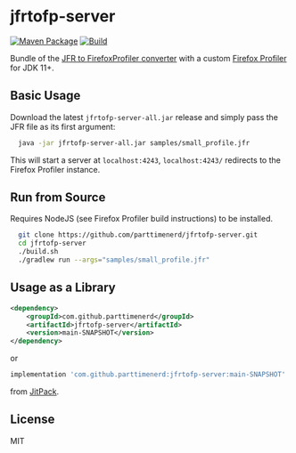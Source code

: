 # jfrtofp-server
[![Maven Package](https://jitpack.io/v/parttimenerd/jfrtofp-server.svg)](https://jitpack.io/#parttimenerd/jfrtofp-server)
[![Build](https://github.com/parttimenerd/jfrtofp-server/actions/workflows/push.yml/badge.svg)](https://github.com/parttimenerd/jfrtofp-server/actions/workflows/push.yml)

Bundle of the [JFR to FirefoxProfiler converter](https://github.com/parttimenerd/jfrtofp-server) 
with a custom [Firefox Profiler](https://profiler.firefox.com) for JDK 11+.

## Basic Usage
Download the latest `jfrtofp-server-all.jar` release and simply pass the JFR file as its first argument:

```sh
  java -jar jfrtofp-server-all.jar samples/small_profile.jfr
```

This will start a server at `localhost:4243`, `localhost:4243/` redirects to the Firefox Profiler instance.

## Run from Source
Requires NodeJS (see Firefox Profiler build instructions) to be installed.

```sh
  git clone https://github.com/parttimenerd/jfrtofp-server.git
  cd jfrtofp-server
  ./build.sh
  ./gradlew run --args="samples/small_profile.jfr"
```

## Usage as a Library
```xml
<dependency>
    <groupId>com.github.parttimenerd</groupId>
    <artifactId>jfrtofp-server</artifactId>
    <version>main-SNAPSHOT</version>
</dependency>
```
or
```groovy
implementation 'com.github.parttimenerd:jfrtofp-server:main-SNAPSHOT'
```
from [JitPack](https://jitpack.io/#parttimenerd/jfrtofp-server).

## License
MIT